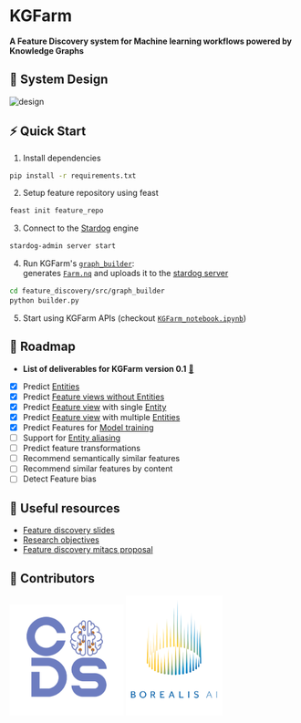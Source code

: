 # KGFarm
<b>A Feature Discovery system for Machine learning workflows powered by Knowledge Graphs</b>
## 📐 System Design
![design](https://user-images.githubusercontent.com/40717058/162835808-3f99b48f-78f6-44c8-a431-88a09da43d7c.png)

## ⚡ Quick Start
1. Install dependencies
```bash
pip install -r requirements.txt
```
2. Setup feature repository using feast
```bash
feast init feature_repo
```
3. Connect to the [Stardog](https://www.stardog.com/) engine
```bash
stardog-admin server start
```
4. Run KGFarm's [<code>graph_builder</code>](https://github.com/CoDS-GCS/KGFarm/blob/main/feature_discovery/src/graph_builder/builder.py):<br/>
generates [<code>Farm.nq</code>](https://github.com/CoDS-GCS/KGFarm/blob/main/feature_discovery/src/graph_builder/Farm.nq) and uploads it to the [stardog server](https://cloud.stardog.com/)

```bash
cd feature_discovery/src/graph_builder
python builder.py
```
5. Start using KGFarm APIs (checkout [<code>KGFarm_notebook.ipynb</code>](https://github.com/CoDS-GCS/KGFarm/blob/main/KGFarm_notebook.ipynb))

## 🚧 Roadmap
- <b>List of deliverables for KGFarm version 0.1</b> [🔗](https://docs.google.com/presentation/d/14JigzSty4pwJaTXSNbo-SYZBcSaTqanlC4ETbGJVbTU/edit?usp=sharing)
* [x] Predict [Entities](https://docs.feast.dev/v/v0.6-branch/user-guide/entities) 
* [X] Predict [Feature views without Entities](https://docs.feast.dev/getting-started/concepts/feature-view#feature-views-without-entities)
* [X] Predict [Feature view](https://docs.feast.dev/getting-started/concepts/feature-view) with single [Entity](https://docs.feast.dev/v/v0.6-branch/user-guide/entities)
* [X] Predict [Feature view](https://docs.feast.dev/getting-started/concepts/feature-view) with multiple [Entities](https://docs.feast.dev/v/v0.6-branch/user-guide/entities)
* [x] Predict Features for [Model training](https://docs.feast.dev/getting-started/quickstart#step-4-generating-training-data)
* [ ] Support for [Entity aliasing](https://docs.feast.dev/getting-started/concepts/feature-view#entity-aliasing)
* [ ] Predict feature transformations
* [ ] Recommend semantically similar features
* [ ] Recommend similar features by content
* [ ] Detect Feature bias

## 📗 Useful resources
- [Feature discovery slides](https://docs.google.com/presentation/d/14JigzSty4pwJaTXSNbo-SYZBcSaTqanlC4ETbGJVbTU/edit?usp=sharing)
- [Research objectives](https://docs.google.com/document/d/1M_iWqk0YUscxXPl3UKJ0m83NAXdVOhVbUXnbKry4dSQ/edit?usp=sharing)
- [Feature discovery mitacs proposal](https://docs.google.com/document/d/1fWrp-IS9ZkKcOavcGDTr3cYx05xQag-H-PuFApZn1AY/edit?usp=sharing)

## 🦾 Contributors
<p float="left">
 
  <img src="helpers/graphics/CoDS.png" width="200"/> 

  <img src="helpers/graphics/borealisAI.png" width="170"/>
</p>